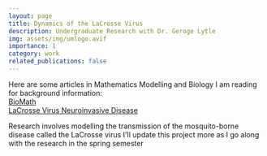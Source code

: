 ```yaml
---
layout: page
title: Dynamics of the LaCrosse Virus
description: Undergraduate Research with Dr. Geroge Lytle
img: assets/img/umlogo.avif
importance: 1
category: work
related_publications: false
---
```


Here are some articles in Mathematics Modelling and Biology I am reading for background information:  
[BioMath](/assets/pdf/2018_BlackwoodChilds_LettersBioMath%20(2).pdf)  
[LaCrosse Virus Neuroinvasive Disease](/assets/pdf/Day%20et%20al.%202023%20-%20La%20Crosse%20virus%20neuroinvasive%20disease%20-%20the%20kids%20are%20not%20alright.pdf)

Research involves modelling the transmission of the mosquito-borne disease called the LaCrosse virus
I'll update this project more as I go along with the research in the spring semester

